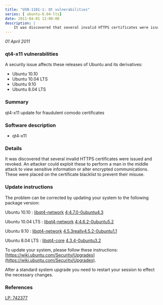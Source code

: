 ```yaml
---
title: "USN-1101-1: Qt vulnerabilities"
series: [ ubuntu-8.04-lts]
date: 2011-04-01 12:00:00
description: |
    It was discovered that several invalid HTTPS certificates were issued and revoked. An attacker could exploit these to perform a man in the middle attack to view sensitive information or alter encrypted communications. These were placed on the certificate blacklist to prevent their misuse. 
--- 
```

 
 

*01 April 2011*

### qt4-x11 vulnerabilities

A security issue affects these releases of Ubuntu and its derivatives:

* Ubuntu 10.10
* Ubuntu 10.04 LTS
* Ubuntu 9.10
* Ubuntu 8.04 LTS

### Summary

qt4-x11 update for fraudulent comodo certificates 

### Software description

* qt4-x11 

### Details

It was discovered that several invalid HTTPS certificates were issued and revoked. An attacker could exploit these to perform a man in the middle attack to view sensitive information or alter encrypted communications. These were placed on the certificate blacklist to prevent their misuse. 

### Update instructions

The problem can be corrected by updating your system to the following package version:

Ubuntu 10.10
 : [libqt4-network](https://launchpad.net/ubuntu/+source/qt4-x11) <span> [4:4.7.0-0ubuntu4.3](https://launchpad.net/ubuntu/+source/qt4-x11/4:4.7.0-0ubuntu4.3) </span> 

Ubuntu 10.04 LTS
 : [libqt4-network](https://launchpad.net/ubuntu/+source/qt4-x11) <span> [4:4.6.2-0ubuntu5.2](https://launchpad.net/ubuntu/+source/qt4-x11/4:4.6.2-0ubuntu5.2) </span> 

Ubuntu 9.10
 : [libqt4-network](https://launchpad.net/ubuntu/+source/qt4-x11) <span> [4.5.3really4.5.2-0ubuntu1.1](https://launchpad.net/ubuntu/+source/qt4-x11/4.5.3really4.5.2-0ubuntu1.1) </span> 

Ubuntu 8.04 LTS
 : [libqt4-core](https://launchpad.net/ubuntu/+source/qt4-x11) <span> [4.3.4-0ubuntu3.2](https://launchpad.net/ubuntu/+source/qt4-x11/4.3.4-0ubuntu3.2) </span> 

To update your system, please follow these instructions: [https://wiki.ubuntu.com/Security/Upgrades](https://wiki.ubuntu.com/Security/Upgrades).

After a standard system upgrade you need to restart your session to effect the necessary changes. 

### References

 
 [LP: 742377](https://launchpad.net/bugs/742377)
 


